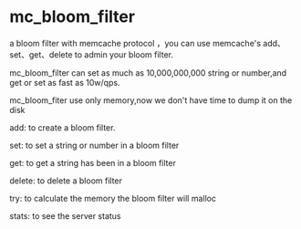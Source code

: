 mc_bloom_filter
===============

a bloom filter with memcache protocol ，you can use memcache's add、set、get、delete to admin your bloom filter.

mc_bloom_filter can set as much as 10,000,000,000 string or number,and get or set as fast as 10w/qps.

mc_bloom_fiter use only memory,now we don't have time to dump it on the disk

add: to create a bloom filter.

set: to set a string or number in a bloom filter

get: to get a string has been in a bloom filter

delete: to delete a bloom filter

try: to calculate the memory the bloom filter will malloc

stats: to see the server status


